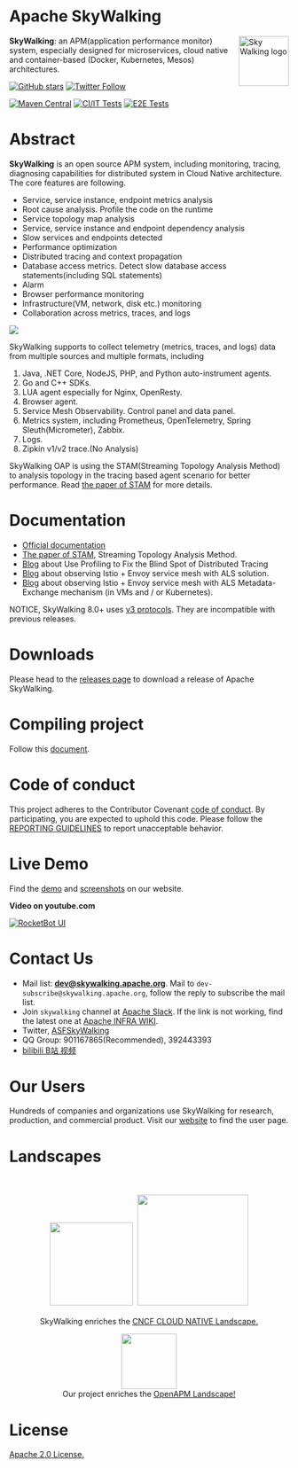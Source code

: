 Apache SkyWalking
==========

<img src="http://skywalking.apache.org/assets/logo.svg" alt="Sky Walking logo" height="90px" align="right" />

**SkyWalking**: an APM(application performance monitor) system, especially designed for
microservices, cloud native and container-based (Docker, Kubernetes, Mesos) architectures.

[![GitHub stars](https://img.shields.io/github/stars/apache/skywalking.svg?style=for-the-badge&label=Stars&logo=github)](https://github.com/apache/skywalking)
[![Twitter Follow](https://img.shields.io/twitter/follow/asfskywalking.svg?style=for-the-badge&label=Follow&logo=twitter)](https://twitter.com/AsfSkyWalking)

[![Maven Central](https://img.shields.io/maven-central/v/org.apache.skywalking/apache-skywalking-apm.svg)](http://skywalking.apache.org/downloads/)
[![CI/IT Tests](https://github.com/apache/skywalking/workflows/CI%20AND%20IT/badge.svg?branch=master)](https://github.com/apache/skywalking/actions?query=workflow%3ACI%2BAND%2BIT+event%3Aschedule+branch%3Amaster)
[![E2E Tests](https://github.com/apache/skywalking/workflows/E2E/badge.svg?branch=master)](https://github.com/apache/skywalking/actions?query=branch%3Amaster+event%3Aschedule+workflow%3AE2E)

# Abstract
**SkyWalking** is an open source APM system, including monitoring, tracing, diagnosing capabilities for distributed system
in Cloud Native architecture.
The core features are following.

- Service, service instance, endpoint metrics analysis
- Root cause analysis. Profile the code on the runtime
- Service topology map analysis
- Service, service instance and endpoint dependency analysis
- Slow services and endpoints detected
- Performance optimization
- Distributed tracing and context propagation
- Database access metrics. Detect slow database access statements(including SQL statements)
- Alarm
- Browser performance monitoring
- Infrastructure(VM, network, disk etc.) monitoring
- Collaboration across metrics, traces, and logs

<img src="http://skywalking.apache.org/assets/frame-v8.jpg?u=20201105"/>

SkyWalking supports to collect telemetry (metrics, traces, and logs) data from multiple sources
and multiple formats,
including
1. Java, .NET Core, NodeJS, PHP, and Python auto-instrument agents.
1. Go and C++ SDKs.
1. LUA agent especially for Nginx, OpenResty.
1. Browser agent.
1. Service Mesh Observability. Control panel and data panel. 
1. Metrics system, including Prometheus, OpenTelemetry, Spring Sleuth(Micrometer), Zabbix.
1. Logs.
1. Zipkin v1/v2 trace.(No Analysis)

SkyWalking OAP is using the STAM(Streaming Topology Analysis Method) to analysis topology in the tracing based agent scenario 
for better performance. Read [the paper of STAM](https://wu-sheng.github.io/STAM/) for more details.

# Documentation
- [Official documentation](https://skywalking.apache.org/docs/)
- [The paper of STAM](https://wu-sheng.github.io/STAM/), Streaming Topology Analysis Method.
- [Blog](https://skywalking.apache.org/blog/2020-04-13-apache-skywalking-profiling/) about Use Profiling to Fix the Blind Spot of Distributed Tracing
- [Blog](https://skywalking.apache.org/blog/2020-12-03-obs-service-mesh-with-sw-and-als/) about observing Istio + Envoy service mesh with ALS solution.
- [Blog](https://skywalking.apache.org/blog/obs-service-mesh-vm-with-sw-and-als/) about observing Istio + Envoy service mesh with ALS Metadata-Exchange mechanism (in VMs and / or Kubernetes).

NOTICE, SkyWalking 8.0+ uses [v3 protocols](docs/en/protocols/README.md). They are incompatible with previous releases.

# Downloads
Please head to the [releases page](https://skywalking.apache.org/downloads/) to download a release of Apache SkyWalking.

# Compiling project
Follow this [document](docs/en/guides/How-to-build.md).

# Code of conduct
This project adheres to the Contributor Covenant [code of conduct](CODE_OF_CONDUCT.md). By participating, you are expected to uphold this code.
Please follow the [REPORTING GUIDELINES](CODE_OF_CONDUCT.md#reporting-guidelines) to report unacceptable behavior.

# Live Demo
Find the [demo](https://skywalking.apache.org/#demo) and [screenshots](https://skywalking.apache.org/#arch) on our website.

**Video on youtube.com**

[![RocketBot UI](http://img.youtube.com/vi/mfKaToAKl7k/0.jpg)](http://www.youtube.com/watch?v=mfKaToAKl7k)

# Contact Us
* Mail list: **dev@skywalking.apache.org**. Mail to `dev-subscribe@skywalking.apache.org`, follow the reply to subscribe the mail list.
* Join `skywalking` channel at [Apache Slack](http://s.apache.org/slack-invite). If the link is not working, find the latest one at [Apache INFRA WIKI](https://cwiki.apache.org/confluence/display/INFRA/Slack+Guest+Invites).
* Twitter, [ASFSkyWalking](https://twitter.com/ASFSkyWalking)
* QQ Group: 901167865(Recommended), 392443393
* [bilibili B站 视频](https://space.bilibili.com/390683219)

# Our Users
Hundreds of companies and organizations use SkyWalking for research, production, and commercial product.
Visit our [website](http://skywalking.apache.org/#users) to find the user page.


# Landscapes

<p align="center">
<br/><br/>
<img src="https://landscape.cncf.io/images/left-logo.svg" width="150"/>&nbsp;&nbsp;<img src="https://landscape.cncf.io/images/right-logo.svg" width="200"/>
<br/><br/>
SkyWalking enriches the <a href="https://landscape.cncf.io/landscape=observability-and-analysis&license=apache-license-2-0">CNCF CLOUD NATIVE Landscape.

</p>

<p align="center">
<a href="https://openapm.io"><img src="https://openapm.io/static/media/openapm_logo.svg" width="100"/></a>
  <br/>Our project enriches the <a href="https://openapm.io">OpenAPM Landscape!</a>
</p>

# License
[Apache 2.0 License.](LICENSE)


